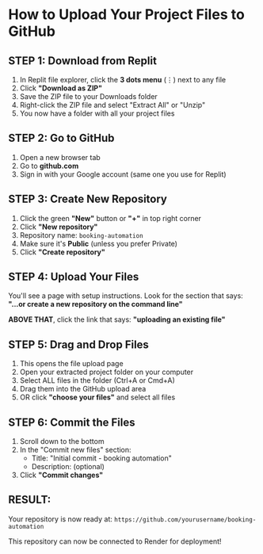 # How to Upload Your Project Files to GitHub

## STEP 1: Download from Replit
1. In Replit file explorer, click the **3 dots menu** (⋮) next to any file
2. Click **"Download as ZIP"**
3. Save the ZIP file to your Downloads folder
4. Right-click the ZIP file and select "Extract All" or "Unzip"
5. You now have a folder with all your project files

## STEP 2: Go to GitHub
1. Open a new browser tab
2. Go to **github.com**
3. Sign in with your Google account (same one you use for Replit)

## STEP 3: Create New Repository
1. Click the green **"New"** button or **"+"** in top right corner
2. Click **"New repository"**
3. Repository name: `booking-automation`
4. Make sure it's **Public** (unless you prefer Private)
5. Click **"Create repository"**

## STEP 4: Upload Your Files
You'll see a page with setup instructions. Look for the section that says:
**"...or create a new repository on the command line"**

**ABOVE THAT**, click the link that says:
**"uploading an existing file"**

## STEP 5: Drag and Drop Files
1. This opens the file upload page
2. Open your extracted project folder on your computer
3. Select ALL files in the folder (Ctrl+A or Cmd+A)
4. Drag them into the GitHub upload area
5. OR click **"choose your files"** and select all files

## STEP 6: Commit the Files
1. Scroll down to the bottom
2. In the "Commit new files" section:
   - Title: "Initial commit - booking automation"
   - Description: (optional)
3. Click **"Commit changes"**

## RESULT:
Your repository is now ready at: `https://github.com/yourusername/booking-automation`

This repository can now be connected to Render for deployment!